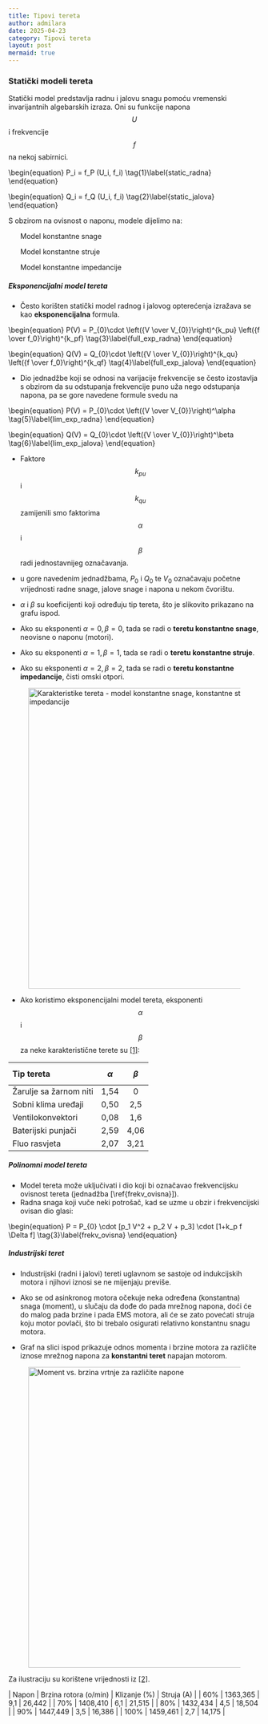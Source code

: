 ```yaml
---
title: Tipovi tereta
author: admilara
date: 2025-04-23
category: Tipovi tereta
layout: post
mermaid: true
---
```


### Statički modeli tereta

Statički model predstavlja radnu i jalovu snagu pomoću vremenski invarijantnih algebarskih izraza.
Oni su funkcije napona $$U$$ i frekvencije $$f$$ na nekoj sabirnici.

\begin{equation}
    P_i = f_P (U_i, f_i)
    \tag{1}\label{static_radna}
\end{equation}
    
\begin{equation}
    Q_i = f_Q (U_i, f_i)
    \tag{2}\label{static_jalova}
\end{equation}

<div class="custom-block tip">
  <p>S obzirom na ovisnost o naponu, modele dijelimo na:</p>
  <ol>Model konstantne snage</ol>
  <ol>Model konstantne struje</ol>
  <ol>Model konstantne impedancije</ol>
</div>


##### Eksponencijalni model tereta
- Često korišten statički model radnog i jalovog opterećenja izražava se kao **eksponencijalna** formula.

\begin{equation}
    P(V) = P_{0}\cdot \left({V \over V_{0}}\right)^\{k_pu} \left({f \over f_0}\right)^{k_pf}
    \tag{3}\label{full_exp_radna}
\end{equation}
    
\begin{equation}
    Q(V) = Q_{0}\cdot \left({V \over V_{0}}\right)^\{k_qu} \left({f \over f_0}\right)^{k_qf}
    \tag{4}\label{full_exp_jalova}
\end{equation}

- Dio jednadžbe koji se odnosi na varijacije frekvencije se često izostavlja s obzirom da su odstupanja
frekvencije puno uža nego odstupanja napona, pa se gore navedene formule svedu na

\begin{equation}
    P(V) = P_{0}\cdot \left({V \over V_{0}}\right)^\alpha 
    \tag{5}\label{lim_exp_radna}
\end{equation}
    
\begin{equation}
    Q(V) = Q_{0}\cdot \left({V \over V_{0}}\right)^\beta
    \tag{6}\label{lim_exp_jalova}
\end{equation}

- Faktore $$k_{pu}$$ i $$k_{qu}$$ zamijenili smo faktorima $$\alpha$$ i $$\beta$$ radi jednostavnijeg označavanja.
    
- u gore navedenim jednadžbama, $P_{0}$ i $Q_{0}$ te $V_{0}$ označavaju početne vrijednosti radne snage, jalove snage i napona u nekom čvorištu.
- $\alpha$ i $\beta$ su koeficijenti koji određuju tip tereta, što je slikovito prikazano na grafu ispod.

- Ako su eksponenti $\alpha = 0, \beta = 0$, tada se radi o **teretu konstantne snage**, neovisne o naponu (motori).
- Ako su eksponenti $\alpha = 1, \beta = 1$, tada se radi o **teretu konstantne struje**.
- Ako su eksponenti $\alpha = 2, \beta = 2$, tada se radi o **teretu konstantne impedancije**, čisti omski otpori.


<figure>
    <img src="{{ site.baseurl }}/assets/gitbook/images/ZIP-karakteristike.svg" width="600" alt="Karakteristike tereta - model konstantne snage, konstantne struje i konstantne impedancije">
</figure>


- Ako koristimo eksponencijalni model tereta, eksponenti $$\alpha$$ i $$\beta$$ za neke karakteristične terete su [[1]](https://ieeexplore.ieee.org/document/8958809):

| Tip tereta                | $$\alpha$$    | $$\beta$$ |
| :--------                 | :-------:     | :-------: |
| Žarulje sa žarnom niti    | 1,54          | 0         |
| Sobni klima uređaji       | 0,50          | 2,5       |
| Ventilokonvektori         | 0,08          | 1,6       |
| Baterijski punjači        | 2,59          | 4,06      |
| Fluo rasvjeta             | 2,07          | 3,21      | 


##### Polinomni model tereta 
- Model tereta može uključivati i dio koji bi označavao frekvencijsku ovisnost tereta (jednadžba [\ref{frekv_ovisna}]).
- Radna snaga koji vuče neki potrošač, kad se uzme u obzir i frekvencijski ovisan dio glasi:
    
\begin{equation}
    P = P_{0} \cdot [p_1 V^2 + p_2 V + p_3] \cdot [1+k_p f \Delta f]
    \tag{3}\label{frekv_ovisna}
\end{equation}



##### Industrijski teret
- Industrijski (radni i jalovi) tereti uglavnom se sastoje od indukcijskih motora i njihovi iznosi se ne mijenjaju previše.
- Ako se od asinkronog motora očekuje neka određena (konstantna) snaga (moment), u slučaju da dođe do pada mrežnog napona, doći će do 
malog pada brzine i pada EMS motora, ali će se zato povećati struja koju motor povlači, što bi trebalo osigurati relativno 
konstantnu snagu motora.

- Graf na slici ispod prikazuje odnos momenta i brzine motora za različite iznose mrežnog napona za **konstantni teret** napajan motorom.

<figure>
    <img src="{{ site.baseurl }}/assets/gitbook/images/torque-voltage-clean.svg" width="600" alt="Moment vs. brzina vrtnje za različite napone">
</figure>

Za ilustraciju su korištene vrijednosti iz [[2]](https://www.researchgate.net/publication/313773111_Fuzzy_Gain_Scheduling_of_PID_FGS-PID_for_Speed_Control_Three_Phase_Induction_Motor_Based_on_Indirect_Field_Oriented_Control_IFOC).

| Napon | Brzina rotora (o/min) | Klizanje (%)  | Struja (A)    |
| 60%   | 1363,365              | 9,1           | 26,442        |
| 70%   | 1408,410              | 6,1           | 21,515        |
| 80%   | 1432,434              | 4,5           | 18,504        |
| 90%   | 1447,449              | 3,5           | 16,386        |
| 100%  | 1459,461              | 2,7           | 14,175        |



